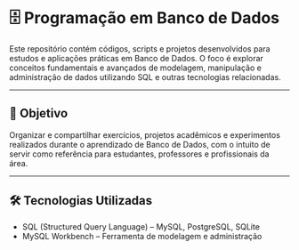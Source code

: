 # 🗄️ Programação em Banco de Dados

Este repositório contém códigos, scripts e projetos desenvolvidos para estudos e aplicações práticas em Banco de Dados. O foco é explorar conceitos fundamentais e avançados de modelagem, manipulação e administração de dados utilizando SQL e outras tecnologias relacionadas.

---

## 🎯 Objetivo
Organizar e compartilhar exercícios, projetos acadêmicos e experimentos realizados durante o aprendizado de Banco de Dados, com o intuito de servir como referência para estudantes, professores e profissionais da área.

---

## 🛠️ Tecnologias Utilizadas

- SQL (Structured Query Language) – MySQL, PostgreSQL, SQLite
- MySQL Workbench – Ferramenta de modelagem e administração



